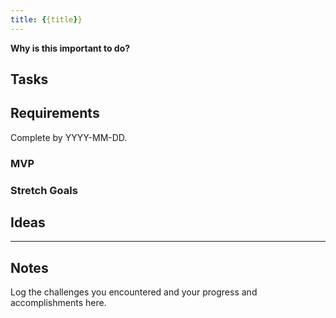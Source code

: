 ```yaml
---
title: {{title}}
---
```


**Why is this important to do?** 

## Tasks

## Requirements
Complete by YYYY-MM-DD.
### MVP


### Stretch Goals


## Ideas


--- 
## Notes
Log the challenges you encountered and your progress and accomplishments here.

